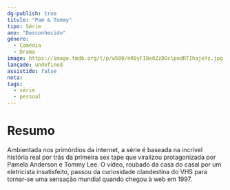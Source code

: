 ```yaml
---
dg-publish: true
titulo: "Pam & Tommy"
tipo: Série
ano: "Desconhecido"
gênero:
  - Comédia
  - Drama
image: https://image.tmdb.org/t/p/w500/nR8yFI8e0ZzDOclpedRTIhajeYz.jpg
lançado: undefined
assistido: false
nota: 
tags:
  - série
  - pessoal
---
```


# Resumo
Ambientada nos primórdios da internet, a série é baseada na incrível história real por trás da primeira sex tape que viralizou protagonizada por Pamela Anderson e Tommy Lee. O vídeo, roubado da casa do casal por um eletricista insatisfeito, passou da curiosidade clandestina do VHS para tornar-se uma sensação mundial quando chegou à web em 1997.
